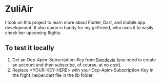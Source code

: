 # ZuliAir

I took on this project to learn more about Flutter, Dart, and mobile app development. It also came in handy for my girlfriend, who uses it to easily check her upcoming flights.

## To test it locally
1. Get an Ocp-Apim-Subscription-Key from [Swedavia](https://apideveloper.swedavia.se/product#product=58c121aec40b3912f0d2a5f4) (you need to create an account and then subscribe, of course, at no cost).
2. Replace &#60;YOUR-KEY-HERE&#62; with your Ocp-Apim-Subscription-Key in the flight_helper.dart file in the lib folder.
